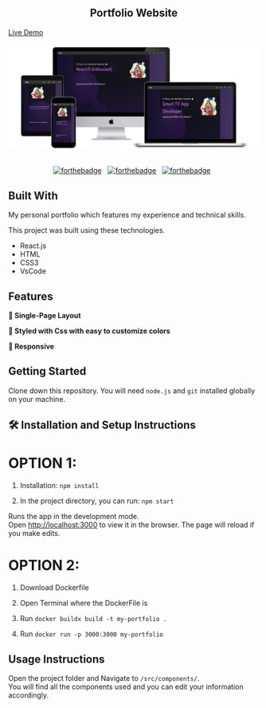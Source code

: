 <h2 align="center">
  Portfolio Website<br/>
</h2>

<a align="center" href="https://harshadaycsm.github.io/portfolio/">Live Demo</a>
<div align="center">
  <img alt="Demo" src="./src/assets/readmeImg.png" />
</div>

<br/>

<center>

[![forthebadge](https://forthebadge.com/images/badges/built-with-love.svg)](https://forthebadge.com) &nbsp;
[![forthebadge](https://forthebadge.com/images/badges/made-with-javascript.svg)](https://forthebadge.com) &nbsp;
[![forthebadge](https://forthebadge.com/images/badges/open-source.svg)](https://forthebadge.com) &nbsp;

</center>

## Built With

My personal portfolio which features my experience and technical skills.<br/>

This project was built using these technologies.

- React.js
- HTML
- CSS3
- VsCode

## Features

**📖 Single-Page Layout**

**🎨 Styled with Css with easy to customize colors**

**📱 Responsive**

## Getting Started

Clone down this repository. You will need `node.js` and `git` installed globally on your machine.

## 🛠 Installation and Setup Instructions

# OPTION 1:
1. Installation: `npm install`

2. In the project directory, you can run: `npm start`

Runs the app in the development mode.\
Open [http://localhost:3000](http://localhost:3000) to view it in the browser.
The page will reload if you make edits.

# OPTION 2:
1. Download Dockerfile

2. Open Terminal where the DockerFile is

3. Run `docker buildx build -t my-portfolio .`

4. Run `docker run -p 3000:3000 my-portfolio`

## Usage Instructions

Open the project folder and Navigate to `/src/components/`. <br/>
You will find all the components used and you can edit your information accordingly.

